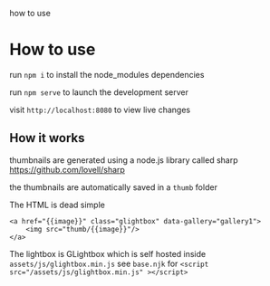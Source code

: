 how to use

# How to use

run `npm i` to install the node_modules dependencies

run `npm serve` to launch the development server

visit `http://localhost:8080` to view live changes

## How it works

thumbnails are generated using a node.js library called sharp
https://github.com/lovell/sharp

the thumbnails are automatically saved in a `thumb` folder

The HTML is dead simple

```
<a href="{{image}}" class="glightbox" data-gallery="gallery1">
    <img src="thumb/{{image}}"/>
</a>
```

The lightbox is GLightbox which is self hosted inside `assets/js/glightbox.min.js`
see `base.njk` for `<script src="/assets/js/glightbox.min.js" ></script>`
